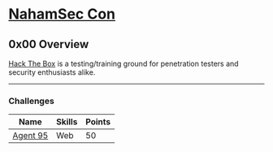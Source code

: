 # [NahamSec Con][1]

## 0x00 Overview

[Hack The Box][1] is a testing/training ground for penetration testers and security enthusiasts alike.


<hr>

### Challenges
|	Name                                            | Skills       | Points |
| ------------------------------------------------- | ------------ | ------ |
| [Agent 95][2]                                     | Web          | 50     |





[1]: https://nahamcon.splashthat.com/
[2]: ./Agent95.md

